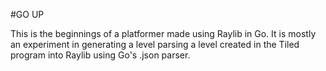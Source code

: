 #GO UP

This is the beginnings of a platformer made using Raylib in Go. It is mostly an experiment in generating a level parsing a level created in the Tiled program into Raylib using Go's .json parser. 
